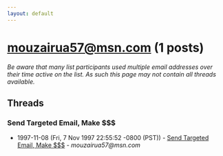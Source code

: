 ```yaml
---
layout: default
---
```


# mouzairua57@msn.com (1 posts)

_Be aware that many list participants used multiple email addresses over their time active on the list. As such this page may not contain all threads available._

## Threads

### Send Targeted Email, Make $$$
+ 1997-11-08 (Fri, 7 Nov 1997 22:55:52 -0800 (PST)) - [Send Targeted Email, Make $$$](/archive/1997/11/5cff1ea3e2b4be88206b16cac49987dc95e1dfb392f9ac701d1080af6ccfda13) - _mouzairua57@msn.com_

